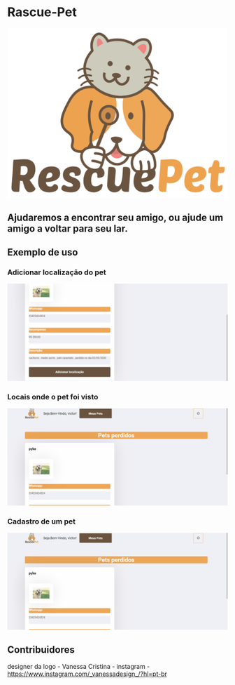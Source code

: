 # Rascue-Pet
![](backend/src/github/rascuepetlogo.png )
## Ajudaremos a encontrar seu amigo, ou ajude um amigo a voltar para seu lar.
## Exemplo de uso 
### Adicionar localização do pet
![](https://github.com/victorrti/Rascue-Pet/blob/master/backend/src/github/localizacao.gif )
### Locais onde o pet foi visto
![](https://github.com/victorrti/Rascue-Pet/blob/master/backend/src/github/locais.gif )
### Cadastro de um pet
![](https://github.com/victorrti/Rascue-Pet/blob/master/backend/src/github/cadastro-pet.gif )
## Contribuidores 
designer da logo - Vanessa Cristina - instagram - https://www.instagram.com/_vanessadesign_/?hl=pt-br


